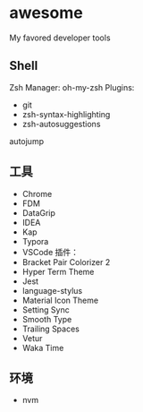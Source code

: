 # awesome

My favored developer tools

## Shell

Zsh
Manager: oh-my-zsh
Plugins:
+ git
+ zsh-syntax-highlighting
+ zsh-autosuggestions


autojump


## 工具

+ Chrome
+ FDM
+ DataGrip
+ IDEA
+ Kap
+ Typora
+ VSCode
插件：
+ Bracket Pair Colorizer 2
+ Hyper Term Theme
+ Jest
+ language-stylus
+ Material Icon Theme
+ Setting Sync
+ Smooth Type
+ Trailing Spaces
+ Vetur
+ Waka Time

## 环境

+ nvm
